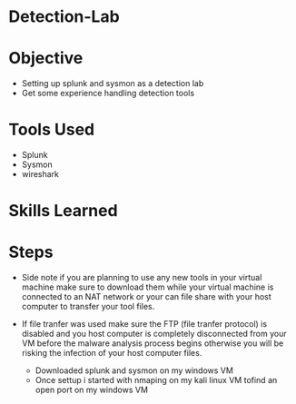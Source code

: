 # Detection-Lab

# Objective

- Setting up splunk and sysmon as a detection lab
- Get some experience handling detection tools

# Tools Used

- Splunk
- Sysmon
- wireshark

  
# Skills Learned

# Steps

- Side note if you are planning to use any new tools in your virtual machine make sure to download them while your virtual machine is connected to an NAT network or your can file share with your host computer to transfer your tool files.
- If file tranfer was used make sure the FTP (file tranfer protocol) is disabled and you host computer is completely disconnected from your VM before the malware analysis process begins otherwise you will be risking the infection of your host computer files.

  - Downloaded splunk and sysmon on my windows VM
  - Once settup i started with nmaping on my kali linux VM tofind an open port on my windows VM
